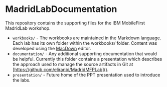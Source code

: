 # MadridLabDocumentation

This repository contains the supporting files for the IBM MobileFirst MadridLab workshop.

* `workbooks/` - The workbooks are maintained in the Markdown language.  Each lab has its own folder within the workbooks/ folder.  Content was developed using the [MacDown](http://macdown.uranusjr.com/) editor.
* `documentation/` - Any additional supporting documentation that would be helpful.  Currently this folder contains a presentation which describes the approach used to manage the source artifacts in Git at [https://github.com/eliranbi/MadridMFPLab]().
* `presentation/` - Future home of the PPT presentation used to introduce the labs.